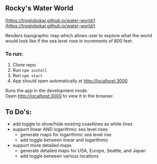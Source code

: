 ## Rocky's Water World

[https://trpglobokar.github.io/water-world/](https://trpglobokar.github.io/water-world/)

Renders topographic map which allows user to explore what the world would look like if the sea level rose in increments of 800 feet.

### To run:

1. Clone repo
2. Run `npm install`
3. Run `npm start`
4. App should open automatically at [http://localhost:3000](http://localhost:3000)

Runs the app in the development mode.<br>
Open [http://localhost:3000](http://localhost:3000) to view it in the browser.

## To Do's:
- add toggle to show/hide existing coastlines as white lines
- support linear AND logarithmic sea level rises
  - generate maps for logarithmic sea level rise
  - add toggle between linear and logarithmic
- support more detailed maps
  - generate detailed maps for USA, Europe, Seattle, and Japan
  - add toggle between various locations
